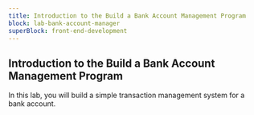 ```yaml
---
title: Introduction to the Build a Bank Account Management Program
block: lab-bank-account-manager
superBlock: front-end-development
---
```


## Introduction to the Build a Bank Account Management Program

In this lab, you will build a simple transaction management system for a bank account.
